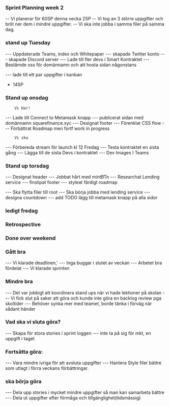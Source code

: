 ### Sprint Planning week 2
-- Vi planerar för 60SP denna vecka 2SP
-- Vi tog an 3 större uppgifter och bröt ner dem i mindre uppgifter.
-- Vi ska inte jobba i samma filer på samma dag.


### stand up Tuesday 
--- Uppdaterade Teams, index och Whitepaper
--- skapade Twitter konto
--- skapade Discord server
--- Lade till fler devs i Smart Kontraktet
--- Bestämde oss för domännamn och att hosta sidan någonstans

--- lade till ett par uppgifter i kanban
+ 14SP

### Stand up onsdag         
        Vi Har!
--- Lade till Connect to Metamask knapp
--- publicerat sidan med domännamn squarefinance.xyc
--- Designat footer 
--- Förenklat CSS flow 
--- Förbättrat Roadmap men fortf work in progress

        Vi ska
--- Förbereda stream för launch kl 12 Fredag
--- Testa kontraktet en sista gång
--- Lägga till de sista Devs i kontraktet
--- Dev Images I Teams


### Stand up torsdag
--- Designat header
--- Jobbat hårt med mintBTn
--- Researchat Lending service
--- finslipat footer
--- styleat färdigt roadmap

--- Ska flytta filer till root 
--- Ska börja jobba med lending service
--- designa countdown
--- add TODO lägg till metamask knapp på alla sidor


### ledigt fredag

### Retrospective

### Done over weekend

### Gått bra 
--- Vi klarade deadlinen,'
--- Inga buggar i slutet av veckan 
--- Arbetet bra fördelat
--- Vi klarade sprinten

### Mindre bra 
--- Det var jobbigt att koordinera stand ups när vi hade lektioner på skolan
--- Vi fick slut på saker att göra och kunde inte göra en backlog review pga skoltider
--- Behöver synka mer med teamet, borde tänka i förväg när sådant händer

### Vad ska vi sluta göra?
--- Skapa för stora stories i sprint loggen
--- inte ta på sig för mkt, en uppgift i taget 

### Fortsätta göra:
--- Vara mindre ivriga för att avsluta uppgifter
--- Hantera Style filer bättre som utlagt i förra veckans förbättringar.

### ska börja göra
--- Dela upp stories i mycket mindre uppgifter så man kan samarbeta bättre
--- Dela ut uppgifter efter förmåga och tillgänglighet(tidsmässig)